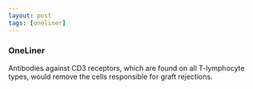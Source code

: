 ```yaml
---
layout: post
tags: [oneliner]
---
```



### OneLiner

Antibodies against CD3 receptors, which are found on all T-lymphocyte types, would remove the cells responsible for graft rejections.
